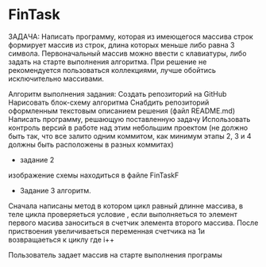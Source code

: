 # FinTask

ЗАДАЧА:
Написать программу, которая из имеющегося массива строк формирует массив из строк, длина которых меньше либо равна 3 символа. Первоначальный массив можно ввести с клавиатуры, либо задать на старте выполнения алгоритма. При решение не рекомендуется пользоваться коллекциями, лучше обойтись исключительно массивами.

Алгоритм выполнения задания:
Создать репозиторий на GitHub
Нарисовать блок-схему алгоритма
Снабдить репозиторий оформленным текстовым описанием решения (файл README.md)
Написать программу, решающую поставленную задачу
Использовать контроль версий в работе над этим небольшим проектом (не должно быть так, что все залито одним коммитом, как минимум этапы 2, 3 и 4 должны быть расположены в разных коммитах)

* задание 2

изображение схемы находиться в файле FinTaskF
* Задание 3 алгоритм.

Сначала написаны метод в котором цикл равный длинне массива, в теле цикла проверяеться условие , если выполняеться то элемент первого масива заноситься в счетчик элемента второго массива.
После приствоения увеличиваеться переменная счетчика на 1и возвращаеться к циклу где i++

Пользователь задает массив на старте выполнения програмы